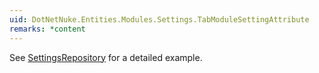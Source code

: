 ```yaml
---
uid: DotNetNuke.Entities.Modules.Settings.TabModuleSettingAttribute
remarks: *content
---
```


See [SettingsRepository](/api/DotNetNuke.Entities.Modules.Settings.SettingsRepository-1.html)
for a detailed example.
